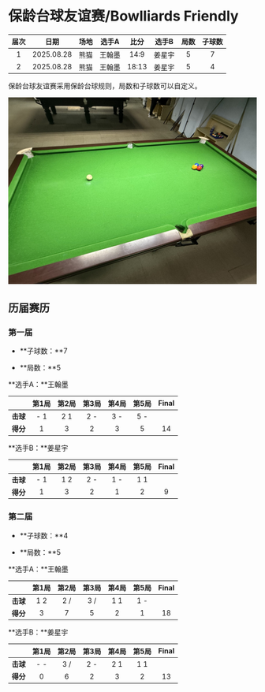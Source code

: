 # 保龄台球友谊赛/Bowlliards Friendly

| 届次 | 日期        | 场地   | 选手A |  比分  | 选手B |  局数 | 子球数 |
| :--: | :--------: | :----: | :---: | :---: | :---: | :---: | :---: |
| 1    | 2025.08.28 | 熊猫   | 王翰墨 | 14:9  | 姜星宇 |   5  |   7   |
| 2    | 2025.08.28 | 熊猫   | 王翰墨 | 18:13 | 姜星宇 |   5  |   4   |

保龄台球友谊赛采用保龄台球规则，局数和子球数可以自定义。

![](./img/bowlliards_friendly.jpg)

## 历届赛历

### 第一届

- **子球数：**7

- **局数：**5

**选手A：**王翰墨

|          | 第1局 | 第2局  | 第3局 | 第4局 | 第5局  | Final |
| :------: | :---: | :---: | :---: | :---: | :---: | :---: |
| **击球** |  - 1  |  2 1  |  2 -  |  3 -  |  5 -  |       |
| **得分** |   1   |   3   |   2   |   3   |   5   |  14   |

**选手B：**姜星宇

|          | 第1局 | 第2局  | 第3局 | 第4局 | 第5局  | Final |
| :------: | :---: | :---: | :---: | :---: | :---: | :---: |
| **击球** |  - 1  |  1 2  |  2 -  |  1 -  |  1 1  |       |
| **得分** |   1   |   3   |   2   |   1   |   2   |   9   |


### 第二届

- **子球数：**4

- **局数：**5

**选手A：**王翰墨

|          | 第1局 | 第2局  | 第3局 | 第4局 | 第5局  | Final |
| :------: | :---: | :---: | :---: | :---: | :---: | :---: |
| **击球** |  1 2  |  2 /  |  3 /  |  1 1  |  1 -  |       |
| **得分** |   3   |   7   |   5   |   2   |   1   |  18   |

**选手B：**姜星宇

|          | 第1局 | 第2局  | 第3局 | 第4局 | 第5局  | Final |
| :------: | :---: | :---: | :---: | :---: | :---: | :---: |
| **击球** |  - -  |  3 /  |  2 -  |  2 1  |  1 1  |       |
| **得分** |   0   |   6   |   2   |   3   |   2   |  13   |
